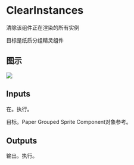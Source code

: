 # ClearInstances

清除该组件正在渲染的所有实例

目标是纸质分组精灵组件

## 图示

![]($-20221218-18273112.png)

## Inputs

在。执行。

目标。Paper Grouped Sprite Component对象参考。 

## Outputs

输出。执行。
